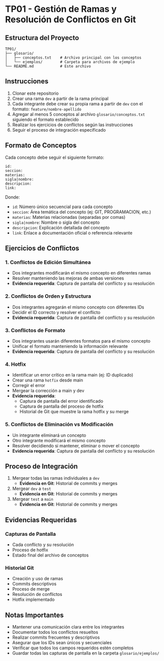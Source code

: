 # TP01 - Gestión de Ramas y Resolución de Conflictos en Git

## Estructura del Proyecto

```
TP01/
├── glosario/
│   ├── conceptos.txt    # Archivo principal con los conceptos
│   └── ejemplos/        # Carpeta para archivos de ejemplo
└── README.md            # Este archivo
```

## Instrucciones

1. Clonar este repositorio
2. Crear una rama `dev` a partir de la rama principal
3. Cada integrante debe crear su propia rama a partir de `dev` con el formato: `feature/nombre-apellido`
4. Agregar al menos 5 conceptos al archivo `glosario/conceptos.txt` siguiendo el formato establecido
5. Realizar los ejercicios de conflictos según las instrucciones
6. Seguir el proceso de integración especificado

## Formato de Conceptos

Cada concepto debe seguir el siguiente formato:

```
id:
seccion:
materias:
sigla|nombre:
descripcion:
link:
```

Donde:

- `id`: Número único secuencial para cada concepto
- `seccion`: Área temática del concepto (ej: GIT, PROGRAMACION, etc.)
- `materias`: Materias relacionadas (separadas por comas)
- `sigla|nombre`: Nombre o sigla del concepto
- `descripcion`: Explicación detallada del concepto
- `link`: Enlace a documentación oficial o referencia relevante

## Ejercicios de Conflictos

### 1. Conflictos de Edición Simultánea

- Dos integrantes modificarán el mismo concepto en diferentes ramas
- Resolver manteniendo las mejoras de ambas versiones
- **Evidencia requerida**: Captura de pantalla del conflicto y su resolución

### 2. Conflictos de Orden y Estructura

- Dos integrantes agregarán el mismo concepto con diferentes IDs
- Decidir el ID correcto y resolver el conflicto
- **Evidencia requerida**: Captura de pantalla del conflicto y su resolución

### 3. Conflictos de Formato

- Dos integrantes usarán diferentes formatos para el mismo concepto
- Unificar el formato manteniendo la información relevante
- **Evidencia requerida**: Captura de pantalla del conflicto y su resolución

### 4. Hotfix

- Identificar un error crítico en la rama main (ej: ID duplicado)
- Crear una rama `hotfix` desde main
- Corregir el error
- Mergear la corrección a main y dev
- **Evidencia requerida**:
  - Captura de pantalla del error identificado
  - Captura de pantalla del proceso de hotfix
  - Historial de Git que muestre la rama hotfix y su merge

### 5. Conflictos de Eliminación vs Modificación

- Un integrante eliminará un concepto
- Otro integrante modificará el mismo concepto
- Resolver decidiendo si mantener, eliminar o mover el concepto
- **Evidencia requerida**: Captura de pantalla del conflicto y su resolución

## Proceso de Integración

1. Mergear todas las ramas individuales a `dev`
   - **Evidencia en Git**: Historial de commits y merges
2. Mergear `dev` a `test`
   - **Evidencia en Git**: Historial de commits y merges
3. Mergear `test` a `main`
   - **Evidencia en Git**: Historial de commits y merges

## Evidencias Requeridas

### Capturas de Pantalla

- Cada conflicto y su resolución
- Proceso de hotfix
- Estado final del archivo de conceptos

### Historial Git

- Creación y uso de ramas
- Commits descriptivos
- Proceso de merge
- Resolución de conflictos
- Hotfix implementado

## Notas Importantes

- Mantener una comunicación clara entre los integrantes
- Documentar todos los conflictos resueltos
- Realizar commits frecuentes y descriptivos
- Asegurar que los IDs sean únicos y secuenciales
- Verificar que todos los campos requeridos estén completos
- Guardar todas las capturas de pantalla en la carpeta `glosario/ejemplos/`
